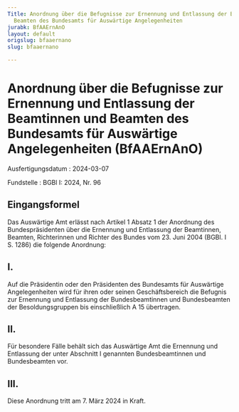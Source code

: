 ```yaml
---
Title: Anordnung über die Befugnisse zur Ernennung und Entlassung der Beamtinnen und
  Beamten des Bundesamts für Auswärtige Angelegenheiten
jurabk: BfAAErnAnO
layout: default
origslug: bfaaernano
slug: bfaaernano

---
```


# Anordnung über die Befugnisse zur Ernennung und Entlassung der Beamtinnen und Beamten des Bundesamts für Auswärtige Angelegenheiten (BfAAErnAnO)

Ausfertigungsdatum
:   2024-03-07

Fundstelle
:   BGBl I: 2024, Nr. 96


## Eingangsformel

Das Auswärtige Amt erlässt nach Artikel 1 Absatz 1 der Anordnung des Bundespräsidenten über die Ernennung und Entlassung der Beamtinnen, Beamten, Richterinnen und Richter des Bundes vom 23. Juni 2004 (BGBl. I S. 1286) die folgende Anordnung:


## I.

Auf die Präsidentin oder den Präsidenten des Bundesamts für Auswärtige Angelegenheiten wird für ihren oder seinen Geschäftsbereich die Befugnis zur Ernennung und Entlassung der Bundesbeamtinnen und Bundesbeamten der Besoldungsgruppen bis einschließlich A 15 übertragen.


## II.

Für besondere Fälle behält sich das Auswärtige Amt die Ernennung und Entlassung der unter Abschnitt I genannten Bundesbeamtinnen und Bundesbeamten vor.


## III.

Diese Anordnung tritt am 7. März 2024 in Kraft.

